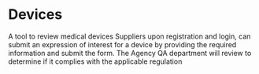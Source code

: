 # Devices
A tool to review medical devices
Suppliers upon registration and login, can submit an expression of interest for a device by providing the required information and submit the form.
The Agency QA department will review to determine if it complies with the applicable regulation
